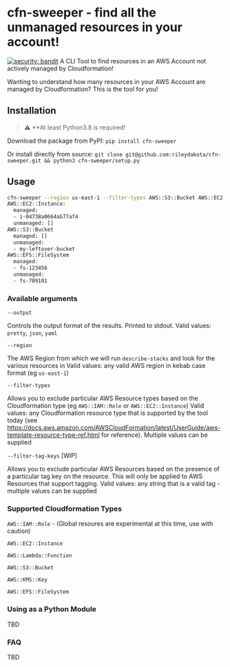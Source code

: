 # cfn-sweeper - find all the unmanaged resources in your account!
[![security: bandit](https://img.shields.io/badge/security-bandit-yellow.svg)](https://github.com/PyCQA/bandit)
A CLI Tool to find resources in an AWS Account not actively managed by Cloudformation!

Wanting to understand how many resources in your AWS Account are managed by Cloudformation? This is the tool for you!

## Installation

> :warning: **At least Python3.8 is required!

Download the package from PyPI:
```pip install cfn-sweeper```

Or install directly from source:
```git clone git@github.com:rileydakota/cfn-sweeper.git && python3 cfn-sweeper/setup.py```

## Usage

```bash
cfn-sweeper --region us-east-1 --filter-types AWS::S3::Bucket AWS::EC2::Instance AWS::EFS::FileSystem
AWS::EC2::Instance:
  managed:
  - i-04738a0664ab77af4
  unmanaged: []
AWS::S3::Bucket
  managed: []
  unmanaged:
  - my-leftover-bucket
AWS::EFS::FileSystem
  managed:
  - fs-123456
  unmanaged:
  - fs-789101
```
### Available arguments

`--output`

Controls the output format of the results. Printed to stdout.
Valid values: `pretty`, `json`, `yaml`

`--region`

The AWS Region from which we will run `describe-stacks` and look for the various resources in
Valid values: any valid AWS region in kebab case format (eg `us-east-1`)

`--filter-types`

Allows you to exclude particular AWS Resource types based on the Cloudformation type (eg `AWS::IAM::Role` or `AWS::EC2::Instance`) 
Valid values: any Cloudformation resource type that is supported by the tool today (see https://docs.aws.amazon.com/AWSCloudFormation/latest/UserGuide/aws-template-resource-type-ref.html for reference). Multiple values can be supplied


`--filter-tag-keys` [WIP]

Allows you to exclude particular AWS Resources based on the presence of a particular tag key on the resource. This will only be applied to AWS Resources that support tagging.
Valid values: any string that is a valid tag - multiple values can be supplied

### Supported Cloudformation Types

`AWS::IAM::Role` - (Global resoures are experimental at this time, use with caution)

`AWS::EC2::Instance`

`AWS::Lambda::Function`

`AWS::S3::Bucket`

`AWS::KMS::Key`

`AWS::EFS::FileSystem`

### Using as a Python Module

TBD

### FAQ

TBD

